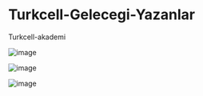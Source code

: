 # Turkcell-Gelecegi-Yazanlar
Turkcell-akademi

![image](https://user-images.githubusercontent.com/82091624/200829471-c7eab9ad-a501-4834-9d79-7adf3bdc9332.png)


![image](https://user-images.githubusercontent.com/82091624/200829616-c7d581dc-3da2-42da-83b7-78794b2c6c37.png)


![image](https://user-images.githubusercontent.com/82091624/200829671-9a367380-95b1-4574-99d1-26a54edb24d2.png)
